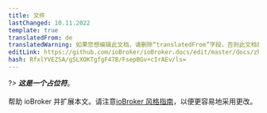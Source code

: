 ```yaml
---
title: 文件
lastChanged: 10.11.2022
template: true
translatedFrom: de
translatedWarning: 如果您想编辑此文档，请删除“translatedFrom”字段，否则此文档将再次自动翻译
editLink: https://github.com/ioBroker/ioBroker.docs/edit/master/docs/zh-cn/admin/files.md
hash: RfxlYVEZSA/gSLXOKTgfgF47B/FsepBGv+cIrAEv/ls=
---
```

?> ***这是一个占位符***。<br><br>帮助 ioBroker 并扩展本文。请注意[ioBroker 风格指南](community/styleguidedoc)，以便更容易地采用更改。